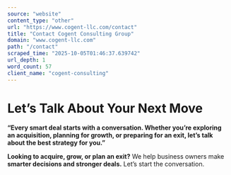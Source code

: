```yaml
---
source: "website"
content_type: "other"
url: "https://www.cogent-llc.com/contact"
title: "Contact Cogent Consulting Group"
domain: "www.cogent-llc.com"
path: "/contact"
scraped_time: "2025-10-05T01:46:37.639742"
url_depth: 1
word_count: 57
client_name: "cogent-consulting"
---
```


# **Let’s Talk About Your Next Move**

 **“Every smart deal starts with a conversation. Whether you’re exploring an acquisition, planning for growth, or preparing for an exit, let’s talk about the best strategy for you.”**

**Looking to acquire, grow, or plan an exit?** We help business owners make **smarter decisions and stronger deals.** Let’s start the conversation.